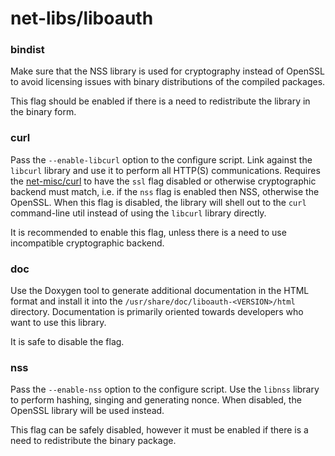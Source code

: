 # net-libs/liboauth

### bindist
Make sure that the NSS library is used for cryptography instead of OpenSSL to avoid licensing issues with binary distributions of the compiled packages.

This flag should be enabled if there is a need to redistribute the library in the binary form.

### curl
Pass the `--enable-libcurl` option to the configure script. Link against the `libcurl` library and use it to perform all HTTP(S) communications. Requires the [net-misc/curl](../net-misc/curl.md) to have the `ssl` flag disabled or otherwise cryptographic backend must match, i.e. if the `nss` flag is enabled then NSS, otherwise the OpenSSL. When this flag is disabled, the library will shell out to the `curl` command-line util instead of using the `libcurl` library directly.

It is recommended to enable this flag, unless there is a need to use incompatible cryptographic backend.

### doc
Use the Doxygen tool to generate additional documentation in the HTML format and install it into the `/usr/share/doc/liboauth-<VERSION>/html` directory. Documentation is primarily oriented towards developers who want to use this library.

It is safe to disable the flag.

### nss
Pass the `--enable-nss` option to the configure script. Use the `libnss` library to perform hashing, singing and generating nonce. When disabled, the OpenSSL library will be used instead.

This flag can be safely disabled, however it must be enabled if there is a need to redistribute the binary package.
